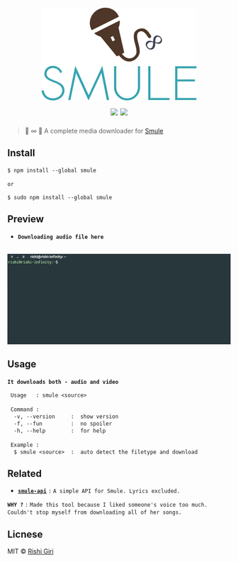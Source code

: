 <h1 align="center">
<br>
<img src="https://raw.githubusercontent.com/CodeDotJS/smule/master/media/rishi.png">
<br>
<img src="https://travis-ci.org/CodeDotJS/smule.svg?branch=master">
<img src="https://camo.githubusercontent.com/b9d624cb37169bb3e06fd6deddabfff02b5e43be/68747470733a2f2f696d672e736869656c64732e696f2f62616467652f636f64655f7374796c652d584f2d3565643963372e737667">
</h1>

>  :star2: ∞ :star2: A complete media downloader for [Smule](https://smule.com)

## Install

```
$ npm install --global smule
```
`or`
```
$ sudo npm install --global smule
```

## Preview

- __`Downloading audio file here`__

<p align="center">
<br>
<img src="https://raw.githubusercontent.com/CodeDotJS/smule/master/media/star.gif">
</p>

## Usage

__`It downloads both - audio and video`__

```
 Usage   : smule <source>

 Command :
  -v, --version     :  show version
  -f, --fun         :  no spoiler
  -h, --help        :  for help

 Example :
  $ smule <source>  :  auto detect the filetype and download
```

## Related

- __[`smule-api`](https://github.com/CodeDotJS/smule-api)__ `:` `A simple API for Smule. Lyrics excluded.`

__`WHY ?`__ `:` `Made this tool because I liked someone's voice too much. Couldn't stop myself from downloading all of her songs.`

## Licnese

MIT &copy; [Rishi Giri](http://rishigiri.com)
